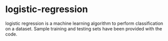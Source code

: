 logistic-regression
===================

logistic regression is a machine learning algorithm to perform classification on a dataset. Sample training and testing sets have been provided with the code.
